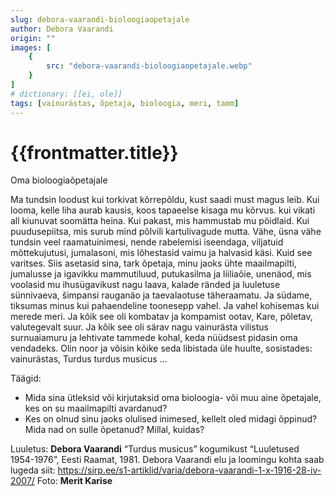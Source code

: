 ```yaml
---
slug: debora-vaarandi-bioloogiaopetajale
author: Debora Vaarandi
origin: ""
images: [
    {
        src: "debora-vaarandi-bioloogiaopetajale.webp"
    }
]
# dictionary: [[ei, ole]]
tags: [vainurästas, õpetaja, bioloogia, meri, tamm]
---
```


<h1 class="story-h1">
    {{frontmatter.title}}
</h1>

<!-- Fotole: Ma tundsin loodust kui torkivat kõrrepõldu -->

Oma bioloogiaõpetajale

Ma tundsin loodust kui torkivat kõrrepõldu,
kust saadi must magus leib.
Kui looma, kelle liha aurab kausis,
koos tapaeelse kisaga mu kõrvus.
kui vikati all kiunuvat soomätta heina.
Kui pakast, mis hammustab mu pöidlaid.
Kui puudusepiitsa, mis surub mind põlvili
kartulivagude mutta.
Vähe, üsna vähe tundsin veel raamatuinimesi,
nende rabelemisi iseendaga,
viljatuid mõttekujutusi,
jumalasoni,
mis lõhestasid vaimu ja halvasid käsi.
Kuid see varitses.
Siis asetasid sina, tark õpetaja,
minu jaoks ühte maailmapilti, jumalusse ja
igavikku
mammutiluud, putukasilma ja liiliaõie,
unenäod, mis voolasid mu ihusügavikust
nagu laava,
kalade ränded ja luuletuse sünnivaeva,
šimpansi rauganäo ja taevalaotuse täheraamatu.
Ja südame,
tiksumas minus kui pahaendeline toonesepp
vahel.
Ja vahel kohisemas kui merede meri.
Ja kõik see oli kombatav
ja kompamist ootav,
Kare, põletav, valutegevalt suur.
Ja kõik see oli särav
nagu vainurästa vilistus
surnuaiamuru ja lehtivate tammede kohal,
keda nüüdsest pidasin oma vendadeks.
Olin noor ja võisin kõike seda libistada
üle huulte,
sosistades: vainurästas, Turdus turdus musicus …


Täägid: 

<story-author :author="frontmatter.author" :origin="frontmatter.origin" />
<!-- <story-dictionary :terms="frontmatter.dictionary" /> -->

<details-wrapper summary="Mis mõtted tekkisid?">

- Mida sina ütleksid või kirjutaksid oma bioloogia- või muu aine õpetajale, kes on su maailmapilti avardanud?
- Kes on olnud sinu jaoks olulised inimesed, kellelt oled midagi õppinud? Mida nad on sulle õpetanud? Millal, kuidas?

</details-wrapper>


<details-wrapper summary="Allikad" class="text-sm" icon="IconSources">

Luuletus: **Debora Vaarandi** “Turdus musicus” kogumikust “Luuletused 1954-1976”, Eesti Raamat, 1981.
Debora Vaarandi elu ja loomingu kohta saab lugeda siit: https://sirp.ee/s1-artiklid/varia/debora-vaarandi-1-x-1916-28-iv-2007/
Foto: **Merit Karise**

</details-wrapper>
